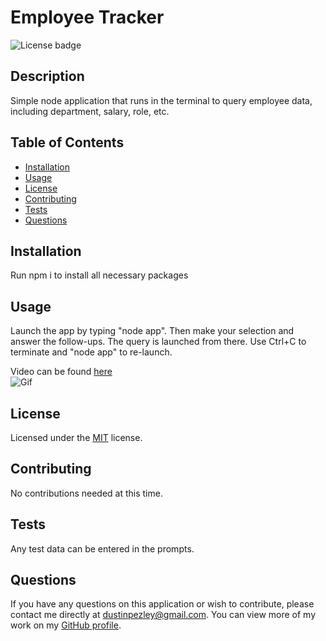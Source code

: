 # Employee Tracker
![License badge](https://img.shields.io/badge/License-MIT-green)

## Description
Simple node application that runs in the terminal to query employee data, including department, salary, role, etc. 

## Table of Contents
* [Installation](#installation)
* [Usage](#usage)
* [License](#license)
* [Contributing](#contributing)
* [Tests](#tests)
* [Questions](#questions)

## Installation
Run npm i to install all necessary packages

## Usage
Launch the app by typing "node app". Then make your selection and answer the follow-ups. The query is launched from there. Use Ctrl+C to terminate and "node app" to re-launch.

Video can be found [here](https://drive.google.com/file/d/1g9tz1wVC10FMtgNqzRnrxtby6r_bs6eD/view)  
![Gif](https://github.com/dustinpezley/employee-tracker/blob/8eb8f6c9db6660e6dd2338e31b2c11f74ca6d3f8/assets/images/Employee%20Tracker.gif)

## License
Licensed under the [MIT](https://opensource.org/licenses/MIT) license.

## Contributing
No contributions needed at this time.

## Tests
Any test data can be entered in the prompts.

## Questions
If you have any questions on this application or wish to contribute, please contact me directly at dustinpezley@gmail.com.
You can view more of my work on my [GitHub profile](https://github.com/dustinpezley).
